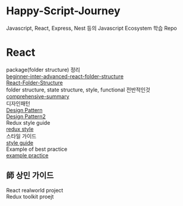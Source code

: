 # Happy-Script-Journey
Javascript, React, Express, Nest 등의 Javascript Ecosystem 학습 Repo

# React  
package(folder structure) 정리   
[beginner-inter-advanced-react-folder-structure](https://github.com/WebDevSimplified/react-folder-structure)  
[React-Folder-Structure](https://github.com/duthanhduoc/React-Folder-Structure)  
folder structure, state structure, style, functional 전반적인것  
[comprehensive-summary](https://github.com/kudos-dude/react-best-practices)  
디자인패턴  
[Design Pattern](https://github.com/MicheleBertoli/react-design-patterns-and-best-practices)   
[Design Pattern2](https://github.com/PacktPublishing/React-Design-Patterns-and-Best-Practices)  
Redux style guide  
[redux style](https://github.com/iraycd/React-Redux-Styleguide)  
스타일 가이드  
[style guide](https://github.com/coderjonny/react-style-guide)  
Example of best practice  
[example practice](https://github.com/wheatandcat/react-best-practices)

## 師 상민 가이드  
React realworld project  
Redux toolkit proejt  
